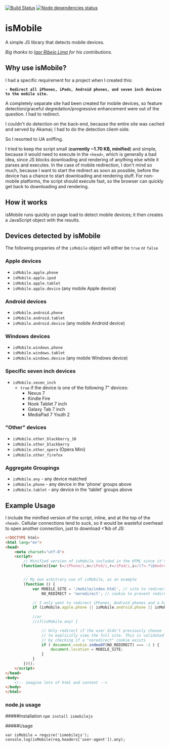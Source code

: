 [![Build Status](https://travis-ci.org/kaimallea/isMobile.png)](https://travis-ci.org/kaimallea/isMobile)
[![Node dependencies status](https://david-dm.org/kaimallea/isMobile.png)](https://david-dm.org/kaimallea/isMobile)

# isMobile

A simple JS library that detects mobile devices.



_Big thanks to [Igor Ribeio Lima](https://github.com/igorlima) for his contributions._

## Why use isMobile?

I had a specific requirement for a project when I created this:

**`- Redirect all iPhones, iPods, Android phones, and seven inch devices to the mobile site.`**

A completely separate site had been created for mobile devices, so feature detection/graceful degredation/progressive enhancement were out of the question. I had to redirect.

I couldn't do detection on the back-end, because the entire site was cached and served by Akamai; I had to do the detection client-side.

So I resorted to UA sniffing.

I tried to keep the script small (**currently ~1.70 KB, minified**) and simple, because it would need to execute in the `<head>`, which is generally a bad idea, since JS blocks downloading and rendering of anything else while it parses and executes. In the case of mobile redirection, I don't mind so much, because I want to start the redirect as soon as possible, before the device has a chance to start downloading and rendering stuff. For non-mobile platforms, the script should execute fast, so the browser can quickly get back to downloading and rendering.

## How it works

isMobile runs quickly on page load to detect mobile devices; it then creates a JavaScript object with the results.

## Devices detected by isMobile

The following properies of the `isMobile` object will either be `true` or `false`

### Apple devices

* `isMobile.apple.phone`
* `isMobile.apple.ipod`
* `isMobile.apple.tablet`
* `isMobile.apple.device` (any mobile Apple device)

### Android devices

* `isMobile.android.phone`
* `isMobile.android.tablet`
* `isMobile.android.device` (any mobile Android device)

### Windows devices

* `isMobile.windows.phone`
* `isMobile.windows.tablet`
* `isMobile.windows.device` (any mobile Windows device)

### Specific seven inch devices

* `isMobile.seven_inch`
	* `true` if the device is one of the following 7" devices:
		- Nexus 7
		- Kindle Fire
		- Nook Tablet 7 inch
		- Galaxy Tab 7 inch
		- MediaPad 7 Youth 2

### "Other" devices

* `isMobile.other_blackberry_10`
* `isMobile.other_blackberry`
* `isMobile.other_opera` (Opera Mini)
* `isMobile.other_firefox`

### Aggregate Groupings

* `isMobile.any` - any device matched
* `isMobile.phone` - any device in the 'phone' groups above
* `isMobile.tablet` - any device in the 'tablet' groups above


## Example Usage

I include the minified version of the script, inline, and at the top of the `<head>`. Cellular connections tend to suck, so it would be wasteful overhead to open another connection, just to download <1kb of JS:


```html
<!DOCTYPE html>
<html lang="en">
<head>
    <meta charset="utf-8">
    <script>
        // Minified version of isMobile included in the HTML since it's <1kb
       (function(e){var t=/iPhone/i,n=/iPod/i,r=/iPad/i,i=/(?=.*\bAndroid\b)(?=.*\bMobile\b)/i,s=/Android/i,o=/IEMobile/i,u=/(?=.*\bWindows\b)(?=.*\bARM\b)/i,a=/BlackBerry/i,f=/BB10/i,l=/Opera Mini/i,c=/Firefox OS/i,h=/Maemo/i,p=/Meego/i,d=/Symbian/i,v=/Ubuntu Touch/i,m=/webOS/i,g=/Windows CE/i,y=/Windows Phone/i,b=/Windows RT/i,w=/(?=.*\bFirefox\b)(?=.*\bMobile\b)/i,E=new RegExp("(?:"+"Nexus 7"+"|"+"BNTV250"+"|"+"Kindle Fire"+"|"+"Silk"+"|"+"GT-P1000"+"|"+"MediaPad 7 Youth 2"+")","i");var S=function(e,t){return e.test(t)};var x=function(e){var x=e||navigator.userAgent;this.apple={phone:S(t,x),ipod:S(n,x),tablet:S(r,x),device:S(t,x)||S(n,x)||S(r,x)};this.android={phone:S(i,x),tablet:!S(i,x)&&S(s,x),device:S(i,x)||S(s,x)};this.windows={phone:S(o,x),tablet:S(u,x),device:S(o,x)||S(u,x)};this.other={blackberry:S(a,x),blackberry10:S(f,x),opera:S(l,x),firefox:S(w,x),firefoxos:S(c,x),maemo:S(h,x),meego:S(p,x),symbian:S(d,x),ubuntutouch:S(v,x),webos:S(m,x),windowsce:S(g,x),windowsphone:S(y,x),windowsrt:S(b,x),device:S(a,x)||S(f,x)||S(c,x)||S(m,x)||S(v,x)||S(p,x)||S(h,x)||S(d,x)||S(y,x)||S(l,x)||S(w,x)};this.seven_inch=S(E,x);this.any=this.apple.device||this.android.device||this.windows.device||this.other.device||this.seven_inch;this.phone=this.apple.phone||this.android.phone||this.windows.phone;this.tablet=this.apple.tablet||this.android.tablet||this.windows.tablet;if(typeof window==="undefined"){return this}};var T=function(){var e=new x;e.Class=x;return e};if(typeof module!="undefined"&&module.exports&&typeof window==="undefined"){module.exports=x}else if(typeof module!="undefined"&&module.exports&&typeof window!=="undefined"){module.exports=T()}else if(typeof define==="function"&&define.amd){define(T())}else{e.isMobile=T()}})(this)


        // My own arbitrary use of isMobile, as an example
        (function () {
            var MOBILE_SITE = '/mobile/index.html', // site to redirect to
                NO_REDIRECT = 'noredirect'; // cookie to prevent redirect

            // I only want to redirect iPhones, Android phones and a handful of 7" devices
            if (isMobile.apple.phone || isMobile.android.phone || isMobile.seven_inch) {
            	
            //or
            //if(isMobile.any) {

                // Only redirect if the user didn't previously choose
                // to explicitly view the full site. This is validated
                // by checking if a "noredirect" cookie exists
                if ( document.cookie.indexOf(NO_REDIRECT) === -1 ) {
                    document.location = MOBILE_SITE;
                }
            }
        })();
    </script>
</head>
<body>
    <!-- imagine lots of html and content -->
</body>
</html>
```

### node.js usage

#####Installation
`npm install ismobilejs`

#####Usage
```
var isMobile = require('ismobilejs');
console.log(isMobile(req.headers['user-agent']).any);
```
